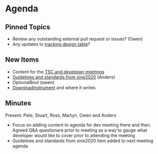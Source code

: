 Agenda
======

Pinned Topics
-------------
* Review any outstanding external pull request or issues? (Owen)
* Any updates to [tracking design table](https://github.com/mantidproject/documents/blob/master/Project-Management/TechnicalSteeringCommittee/reports/TSC-TrackingDesignProposals.md)?

New Items
---------
* Content for the [TSC and developer meetings](http://www.mantidproject.org/Category:Workshop2016) 
* [Guidelines and standards from sine2020](https://github.com/mantidproject/documents/blob/master/Project-Management/TechnicalSteeringCommittee/reports/GuidelinesAndStandards.md) (Anders)
* OptionalBool (owen)
* [DownloadInstrument](https://github.com/mantidproject/mantid/pull/14365) and where it writes

Minutes
-------
Present: Pete, Stuart, Ross, Martyn, Owen and Anders

* Focus on adding content to agenda for dev meeting there and then. Agreed Q&A questionare prior to meeting as a way to gauge what developer would like to cover prior to attending the meeting
* Guidelines and standards from sine2020 item added to next meeting agenda
